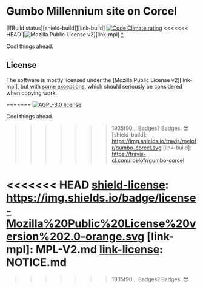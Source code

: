 # Gumbo Millennium site on Corcel

[![Build status][shield-build]][link-build]
[![Code Climate rating][shield-cc]][link-cc]
<<<<<<< HEAD
[![Mozilla Public License v2][shield-license]][link-mpl] [\*][link-license]

Cool things ahead.

## License

The software is mostly licensed under the [Mozilla Public License v2][link-mpl],
but with [some exceptions][link-license], which should seriously be considered
when copying work.

=======
[![AGPL-3.0 license][shield-license]][link-license]

Cool things ahead.

>>>>>>> 1935f90... Badges? Badges. :sunglasses:
[shield-build]: https://img.shields.io/travis/roelofr/gumbo-corcel.svg
[link-build]: https://travis-ci.com/roelofr/gumbo-corcel

[shield-cc]: https://img.shields.io/codeclimate/github/roelofr/gumbo-corcel.svg
[link-cc]: https://codeclimate.com/github/roelofr/gumbo-corcel

<<<<<<< HEAD
[shield-license]: https://img.shields.io/badge/license-Mozilla%20Public%20License%20version%202.0-orange.svg
[link-mpl]: MPL-V2.md
[link-license]: NOTICE.md
=======
[shield-license]: https://img.shields.io/github/license/roelofr/gumbo-corcel.svg
[link-license]: LICENSE.md
>>>>>>> 1935f90... Badges? Badges. :sunglasses:
